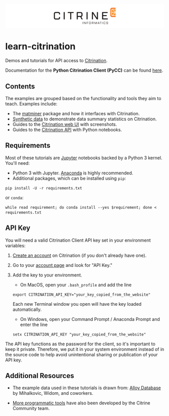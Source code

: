 ![Citrine banner](fig/citrine_banner.png "Citrine banner")

# learn-citrination

Demos and tutorials for API access to [Citrination](https://citrination.com/).

Documentation for the **Python Citrination Client (PyCC)** can be found [here](http://citrineinformatics.github.io/python-citrination-client/index.html).

## Contents
The examples are grouped based on the functionality and tools they aim to teach. Examples include:
* The [matminer](matminer_examples) package and how it interfaces with Citrination.
* [Synthetic data](synthetic_data_examples) to demonstrate data summary statistics on Citrination.
* Guides to the [Citrination web UI](citrination_ui_examples) with screenshots.
* Guides to the [Citrination API](citination_api_examples) with Python notebooks.

## Requirements

Most of these tutorials are [Jupyter](https://jupyter.org/) notebooks backed by a Python 3 kernel.  You'll need:
 - Python 3 with Jupyter. [Anaconda](https://www.continuum.io/downloads) is highly recommended.
 - Additional packages, which can be installed using `pip`:   
 ```
 pip install -U -r requirements.txt   
 ```   

 or `conda`:   
 ```
 while read requirement; do conda install --yes $requirement; done < requirements.txt
 ```   

## API Key  
You will need a valid Citrination Client API key set in your environment variables:  
1. [Create an account](https://citrination.com/users/sign_up) on Citrination (if you don't already have one).
2. Go to your [account page](https://citrination.com/users/edit) and look for "API Key."
3. Add the key to your environment.
    * On MacOS, open your `.bash_profile` and add the line
    ```
    export CITRINATION_API_KEY="your_key_copied_from_the_website"
    ```
    Each new Terminal window you open will have the key loaded automatically.

    * On Windows, open your Command Prompt / Anaconda Prompt and enter the line
    ```
    setx CITRINATION_API_KEY "your_key_copied_from_the_website"
    ```

The API key functions as the password for the client, so it's important to keep it private.  Therefore, we put it in your system environment instead of in the source code to help avoid unintentional sharing or publication of your API key.

## Additional Resources

* The example data used in these tutorials is drawn from: [Alloy Database](http://alloy.phys.cmu.edu/) by Mihalkovic, Widom, and coworkers.

* [More programmatic tools](https://github.com/CitrineInformatics/community-tools) have also been developed by the Citrine Community team.
